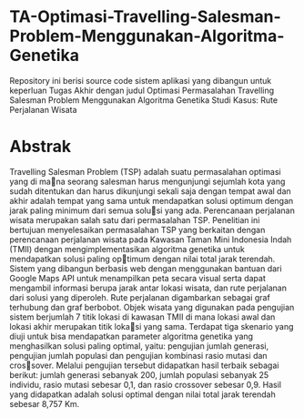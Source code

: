 # TA-Optimasi-Travelling-Salesman-Problem-Menggunakan-Algoritma-Genetika
Repository ini berisi source code sistem aplikasi yang dibangun untuk keperluan Tugas Akhir dengan judul Optimasi Permasalahan Travelling Salesman Problem Menggunakan Algoritma Genetika Studi Kasus: Rute Perjalanan Wisata
# Abstrak
Travelling Salesman Problem (TSP) adalah suatu permasalahan optimasi yang di mana seorang salesman harus mengunjungi sejumlah kota yang sudah ditentukan dan
harus dikunjungi sekali saja dengan tempat awal dan akhir adalah tempat yang sama
untuk mendapatkan solusi optimum dengan jarak paling minimum dari semua solusi yang ada. Perencanaan perjalanan wisata merupakan salah satu dari permasalahan
TSP. Penelitian ini bertujuan menyelesaikan permasalahan TSP yang berkaitan dengan
perencanaan perjalanan wisata pada Kawasan Taman Mini Indonesia Indah (TMII)
dengan mengimplementasikan algoritma genetika untuk mendapatkan solusi paling optimum dengan nilai total jarak terendah. Sistem yang dibangun berbasis web dengan
menggunakan bantuan dari Google Maps API untuk menampilkan peta secara visual
serta dapat mengambil informasi berupa jarak antar lokasi wisata, dan rute perjalanan
dari solusi yang diperoleh. Rute perjalanan digambarkan sebagai graf terhubung dan
graf berbobot. Objek wisata yang digunakan pada pengujian sistem berjumlah 7 titik
lokasi di kawasan TMII di mana lokasi awal dan lokasi akhir merupakan titik lokasi yang sama. Terdapat tiga skenario yang diuji untuk bisa mendapatkan parameter
algoritma genetika yang menghasilkan solusi paling optimal, yaitu: pengujian jumlah
generasi, pengujian jumlah populasi dan pengujian kombinasi rasio mutasi dan crossover. Melalui pengujian tersebut didapatkan hasil terbaik sebagai berikut: jumlah
generasi sebanyak 200, jumlah populasi sebanyak 25 individu, rasio mutasi sebesar 0,1,
dan rasio crossover sebesar 0,9. Hasil yang didapatkan adalah solusi optimal dengan
nilai total jarak terendah sebesar 8,757 Km.
